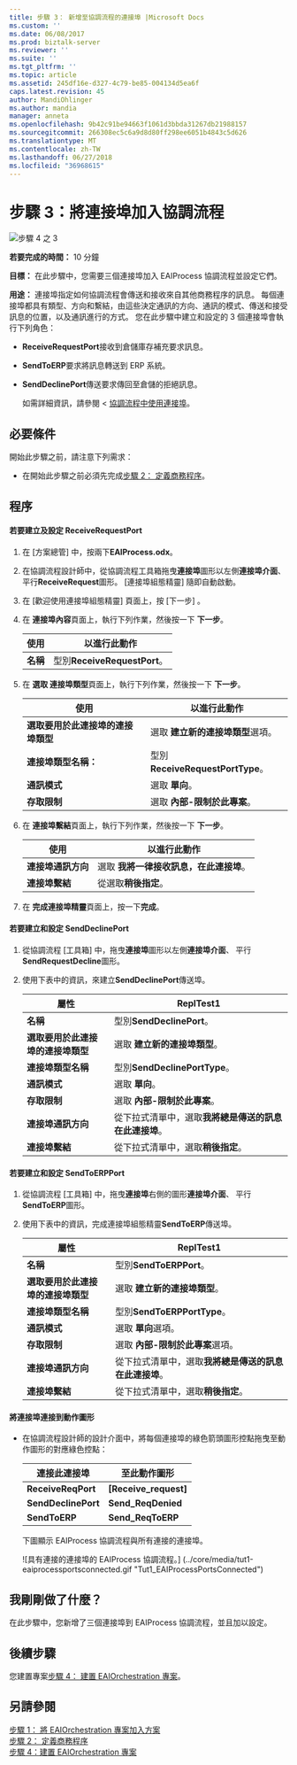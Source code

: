 ```yaml
---
title: 步驟 3： 新增至協調流程的連接埠 |Microsoft Docs
ms.custom: ''
ms.date: 06/08/2017
ms.prod: biztalk-server
ms.reviewer: ''
ms.suite: ''
ms.tgt_pltfrm: ''
ms.topic: article
ms.assetid: 245df16e-d327-4c79-be85-004134d5ea6f
caps.latest.revision: 45
author: MandiOhlinger
ms.author: mandia
manager: anneta
ms.openlocfilehash: 9b42c91be94663f1061d3bbda31267db21988157
ms.sourcegitcommit: 266308ec5c6a9d8d80ff298ee6051b4843c5d626
ms.translationtype: MT
ms.contentlocale: zh-TW
ms.lasthandoff: 06/27/2018
ms.locfileid: "36968615"
---
```

# <a name="step-3-add-ports-to-the-orchestration"></a>步驟 3：將連接埠加入協調流程
![步驟 4 之 3](../adapters-and-accelerators/adapter-oracle-ebs/media/step-3of4.gif "Step_3of4")  
  
 **若要完成的時間：** 10 分鐘  
  
 **目標：** 在此步驟中，您需要三個連接埠加入 EAIProcess 協調流程並設定它們。  
  
 **用途：** 連接埠指定如何協調流程會傳送和接收來自其他商務程序的訊息。 每個連接埠都具有類型、方向和繫結，由這些決定通訊的方向、通訊的模式、傳送和接受訊息的位置，以及通訊進行的方式。 您在此步驟中建立和設定的 3 個連接埠會執行下列角色：  
  
- **ReceiveRequestPort**接收到倉儲庫存補充要求訊息。  
  
- **SendToERP**要求將訊息轉送到 ERP 系統。  
  
- **SendDeclinePort**傳送要求傳回至倉儲的拒絕訊息。  
  
  如需詳細資訊，請參閱 <<c0> [ 協調流程中使用連接埠](../core/using-ports-in-orchestrations.md)。  
  
## <a name="prerequisites"></a>必要條件  
 開始此步驟之前，請注意下列需求：  
  
-   在開始此步驟之前必須先完成[步驟 2： 定義商務程序](../core/step-2-define-the-business-process.md)。  
  
## <a name="procedures"></a>程序  
  
#### <a name="to-create-and-configure-receiverequestport"></a>若要建立及設定 ReceiveRequestPort  
  
1.  在 [方案總管] 中，按兩下**EAIProcess.odx**。  
  
2.  在協調流程設計師中，從協調流程工具箱拖曳**連接埠**圖形以左側**連接埠介面**、 平行**ReceiveRequest**圖形。 [連接埠組態精靈] 隨即自動啟動。  
  
3.  在 [歡迎使用連接埠組態精靈]  頁面上，按 [下一步] 。  
  
4.  在 **連接埠內容**頁面上，執行下列作業，然後按一下 **下一步**。  
  
    |使用|以進行此動作|  
    |--------------|----------------|  
    |**名稱**|型別**ReceiveRequestPort**。|  
  
5.  在 **選取 連接埠類型**頁面上，執行下列作業，然後按一下 **下一步**。  
  
    |使用|以進行此動作|  
    |--------------|----------------|  
    |**選取要用於此連接埠的連接埠類型**|選取 **建立新的連接埠類型**選項。|  
    |**連接埠類型名稱：**|型別**ReceiveRequestPortType**。|  
    |**通訊模式**|選取 **單向**。|  
    |**存取限制**|選取 **內部-限制於此專案**。|  
  
6.  在 **連接埠繫結**頁面上，執行下列作業，然後按一下 **下一步**。  
  
    |使用|以進行此動作|  
    |--------------|----------------|  
    |**連接埠通訊方向**|選取 **我將一律接收訊息，在此連接埠**。|  
    |**連接埠繫結**|從選取**稍後指定**。|  
  
7.  在 **完成連接埠精靈**頁面上，按一下**完成**。  
  
#### <a name="to-create-and-configure-senddeclineport"></a>若要建立和設定 SendDeclinePort  
  
1.  從協調流程 [工具箱] 中，拖曳**連接埠**圖形以左側**連接埠介面**、 平行**SendRequestDecline**圖形。  
  
2.  使用下表中的資訊，來建立**SendDeclinePort**傳送埠。  
  
    |屬性|ReplTest1|  
    |--------------|-----------|  
    |**名稱**|型別**SendDeclinePort**。|  
    |**選取要用於此連接埠的連接埠類型**|選取 **建立新的連接埠類型**。|  
    |**連接埠類型名稱**|型別**SendDeclinePortType**。|  
    |**通訊模式**|選取 **單向**。|  
    |**存取限制**|選取 **內部-限制於此專案**。|  
    |**連接埠通訊方向**|從下拉式清單中，選取**我將總是傳送的訊息在此連接埠**。|  
    |**連接埠繫結**|從下拉式清單中，選取**稍後指定**。|  
  
#### <a name="to-create-and-configure-sendtoerpport"></a>若要建立和設定 SendToERPPort  
  
1.  從協調流程 [工具箱] 中，拖曳**連接埠**右側的圖形**連接埠介面**、 平行**SendToERP**圖形。  
  
2.  使用下表中的資訊，完成連接埠組態精靈**SendToERP**傳送埠。  
  
    |屬性|ReplTest1|  
    |--------------|-----------|  
    |**名稱**|型別**SendToERPPort**。|  
    |**選取要用於此連接埠的連接埠類型**|選取 **建立新的連接埠類型**。|  
    |**連接埠類型名稱**|型別**SendToERPPortType**。|  
    |**通訊模式**|選取 **單向**選項。|  
    |**存取限制**|選取 **內部-限制於此專案**選項。|  
    |**連接埠通訊方向**|從下拉式清單中，選取**我將總是傳送的訊息在此連接埠**。|  
    |**連接埠繫結**|從下拉式清單中，選取**稍後指定**。|  
  
#### <a name="to-connect-the-ports-to-the-action-shapes"></a>將連接埠連接到動作圖形  
  
-   在協調流程設計師的設計介面中，將每個連接埠的綠色箭頭圖形控點拖曳至動作圖形的對應綠色控點：  
  
    |連接此連接埠|至此動作圖形|  
    |-----------------------|--------------------------|  
    |**ReceiveReqPort**|**[Receive_request]**|  
    |**SendDeclinePort**|**Send_ReqDenied**|  
    |**SendToERP**|**Send_ReqToERP**|  
  
     下圖顯示 EAIProcess 協調流程與所有連接的連接埠。  
  
     ![具有連接的連接埠的 EAIProcess 協調流程。] (../core/media/tut1-eaiprocessportsconnected.gif "Tut1_EAIProcessPortsConnected")  
  
## <a name="what-did-i-just-do"></a>我剛剛做了什麼？  
 在此步驟中，您新增了三個連接埠到 EAIProcess 協調流程，並且加以設定。  
  
## <a name="next-steps"></a>後續步驟  
 您建置專案[步驟 4： 建置 EAIOrchestration 專案](../core/step-4-build-the-eaiorchestration-project.md)。  
  
## <a name="see-also"></a>另請參閱  
 [步驟 1： 將 EAIOrchestration 專案加入方案](../core/step-1-add-eaiorchestration-project-to-the-solution.md)   
 [步驟 2： 定義商務程序](../core/step-2-define-the-business-process.md)   
 [步驟 4：建置 EAIOrchestration 專案](../core/step-4-build-the-eaiorchestration-project.md)